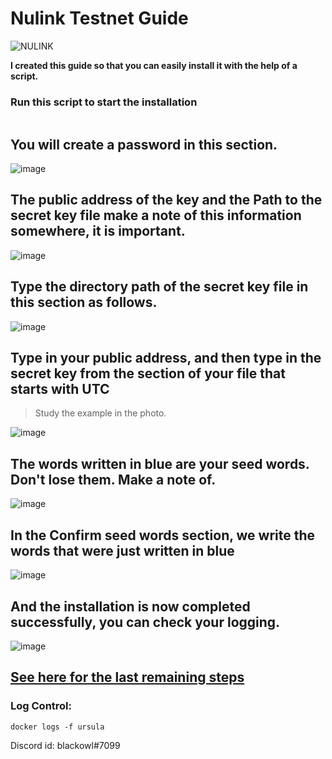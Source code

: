 # Nulink Testnet Guide

![NULINK](https://user-images.githubusercontent.com/107190154/190568136-14f5a7d8-5b15-46fb-8132-4d38a0779171.gif)

**I created this guide so that you can easily install it with the help of a script.**

### Run this script to start the installation

```
```

## You will create a password in this section.

![image](https://user-images.githubusercontent.com/107190154/190849869-e11d4ed6-f558-4902-8d93-1eb5cad3b7ed.png)

## The public address of the key and the Path to the secret key file make a note of this information somewhere, it is important.

![image](https://user-images.githubusercontent.com/107190154/190849872-4a58ec31-866e-4bbe-8833-2490aaf80773.png)

## Type the directory path of the secret key file in this section as follows.

![image](https://user-images.githubusercontent.com/107190154/190849879-813d76de-0a9d-408d-85d3-e4bb3ab82adb.png)

## Type in your public address, and then type in the secret key from the section of your file that starts with UTC
> Study the example in the photo.

![image](https://user-images.githubusercontent.com/107190154/190849908-1d09cc10-bddb-4da3-b106-d5d30be724fd.png)

## The words written in blue are your seed words. Don't lose them. Make a note of.

![image](https://user-images.githubusercontent.com/107190154/190849993-a2a18f42-bba5-497b-8f47-4b1ad8c3e7ef.png)

## In the Confirm seed words section, we write the words that were just written in blue

![image](https://user-images.githubusercontent.com/107190154/190851095-8f445beb-c140-4ba9-b8f7-fc536f2a04f1.png)

## And the installation is now completed successfully, you can check your logging.

![image](https://user-images.githubusercontent.com/107190154/190850125-a19d0d20-dc40-4d09-8951-b43941f394b0.png)

## [See here for the last remaining steps](https://docs.nulink.org/products/staking_dapp)

### Log Control:
```
docker logs -f ursula
```

Discord id: blackowl#7099
